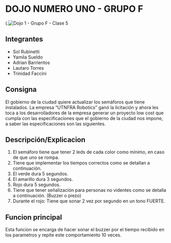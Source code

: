 # DOJO NUMERO UNO - GRUPO F
(.![Dojo 1 - Grupo F - Clase 5](https://user-images.githubusercontent.com/123521694/234116476-4abf2483-4d24-4e95-b40f-6cee80505cdd.png)

## Integrantes 
- Sol Rubinetti
- Yamila Sueldo
- Adrian Barrientos
- Lautaro Torres
- Trinidad Faccini

## Consigna
El gobierno de la ciudad quiere actualizar los semáforos que tiene instalados. La empresa  “UTNFRA Robotics” ganó la licitación y ahora les toca a los desarrolladores de la empresa generar  un proyecto low cost que cumpla con las especificaciones que el gobierno de la ciudad nos  impone, a saber las especificaciones son las siguientes.

## Descripción/Explicacion
1. El semáforo tiene que tener 2 leds de cada color como mínimo, en caso de que uno se  rompa. 
2. Tiene que implementar los tiempos correctos como se detallan a continuación. 
3. El verde dura 5 segundos. 
4. El amarillo dura 3 segundos. 
5. Rojo dura 5 segundos. 
6. Tiene que tener señalización para personas no videntes como se detalla a  continuación. (Buzzer o piezo)
7. Durante el rojo: Tiene que sonar 2 vez por segundo en un tono FUERTE. 

## Funcion principal
Esta funcion se encarga de hacer sonar el buzzer por el tiempo recibido en los parametros y repite este comportamiento 10 veces.





